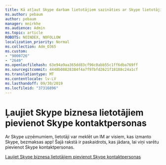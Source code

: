 ```yaml
---
title: Kā atļaut Skype darbam lietotājiem sazināties ar Skype lietotājiem
ms.author: pebaum
author: pebaum
manager: mnirkhe
ms.audience: Admin
ms.topic: article
ROBOTS: NOINDEX, NOFOLLOW
localization_priority: Normal
ms.collection: Adm_O365
ms.custom:
- "9000726"
- "2649"
ms.openlocfilehash: 63e94a9aa365dd83cf96c0abb55c1ff6dba769ff
ms.sourcegitcommit: 4448b08828384f4a7f97bfd2621f18188c24a1cf
ms.translationtype: MT
ms.contentlocale: lv-LV
ms.lasthandoff: 09/30/2019
ms.locfileid: "37316896"
---
```

# <a name="let-skype-for-business-users-add-skype-contacts"></a>Ļaujiet Skype biznesa lietotājiem pievienot Skype kontaktpersonas

Ar Skype uzņēmumiem, lietotāji var meklēt un IM ar visiem, kas izmanto Skype, bezmaksas app! Šajā rakstā ir paskaidrots, kas jādara, lai viņi varētu pievienot Skype kontaktpersonas.

[Ļaujiet Skype biznesa lietotājiem pievienot Skype kontaktpersonas](https://docs.microsoft.com/skypeforbusiness/set-up-skype-for-business-online/let-skype-for-business-users-add-skype-contacts)